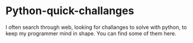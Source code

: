 # Python-quick-challanges
I often search through web, looking for challanges to solve with python, to keep my programmer mind in shape. You can find some of them here.
